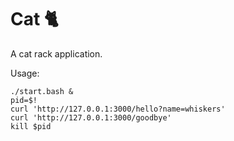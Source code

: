 # Cat 🐈
A cat rack application.

Usage:

```
./start.bash &
pid=$!
curl 'http://127.0.0.1:3000/hello?name=whiskers'
curl 'http://127.0.0.1:3000/goodbye'
kill $pid
```
